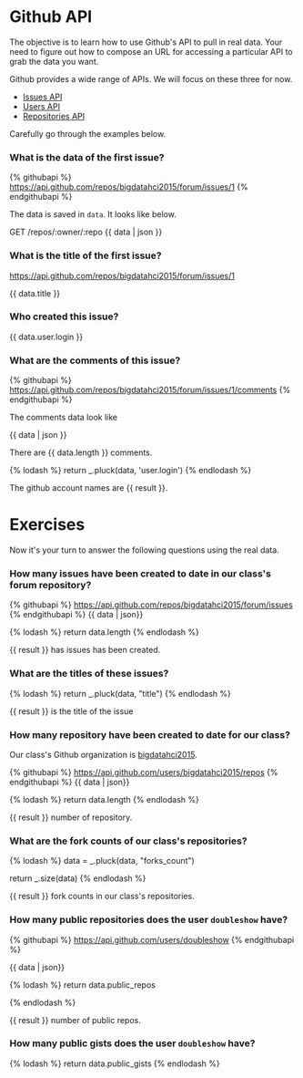 # Github API

The objective is to learn how to use Github's API to pull in real data. Your need
to figure out how to compose an URL for accessing a particular API to grab the data
you want.

Github provides a wide range of APIs. We will focus on these three for now.

* [Issues API](https://developer.github.com/v3/issues/)
* [Users API](https://developer.github.com/v3/users/)
* [Repositories API](https://developer.github.com/v3/repos/)

Carefully go through the examples below.

### What is the data of the first issue?

{% githubapi %}
https://api.github.com/repos/bigdatahci2015/forum/issues/1
{% endgithubapi %}

The data is saved in `data`. It looks like below.

GET /repos/:owner/:repo
{{ data | json }}

### What is the title of the first issue?
https://api.github.com/repos/bigdatahci2015/forum/issues/1


{{ data.title }}

### Who created this issue?

{{ data.user.login }}


### What are the comments of this issue?

{% githubapi %}
https://api.github.com/repos/bigdatahci2015/forum/issues/1/comments
{% endgithubapi %}

The comments data look like

{{ data | json }}

There are {{ data.length }} comments.

{% lodash %}
return _.pluck(data, 'user.login')
{% endlodash %}

The github account names are {{ result }}.

# Exercises

Now it's your turn to answer the following questions using the real data.

### How many issues have been created to date in our class's forum repository?

{% githubapi %}
https://api.github.com/repos/bigdatahci2015/forum/issues
{% endgithubapi %}
{{ data | json}}

{% lodash %}
return data.length
{% endlodash %}

{{ result }} has issues has been created.

### What are the titles of these issues?


{% lodash %}
return _.pluck(data, "title")
{% endlodash %}

{{ result }} is the title of the issue

### How many repository have been created to date for our class?

Our class's Github organization is [bigdatahci2015](https://github.com/bigdatahci2015/).

{% githubapi %}
https://api.github.com/users/bigdatahci2015/repos
{% endgithubapi %}
{{ data | json}}

{% lodash %}
return data.length
{% endlodash %}

{{ result }} number of repository.

### What are the fork counts of our class's repositories?


{% lodash %}
data = _.pluck(data, "forks_count")

return _.size(data)
{% endlodash %}

{{ result }} fork counts in our class's repositories.

### How many public repositories does the user `doubleshow` have?

{% githubapi %}
https://api.github.com/users/doubleshow
{% endgithubapi %}

{{ data | json}}

{% lodash %}
return data.public_repos

{% endlodash %}

{{ result }} number of public repos.

### How many public gists does the user `doubleshow` have?

{% lodash %}
return data.public_gists
{% endlodash %}
